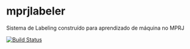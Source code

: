 # mprjlabeler
Sistema de Labeling construído para aprendizado de máquina no MPRJ

[![Build Status](https://travis-ci.org/SamambaMan/mprjlabeler.svg?branch=master)](https://travis-ci.org/SamambaMan/mprjlabeler)

